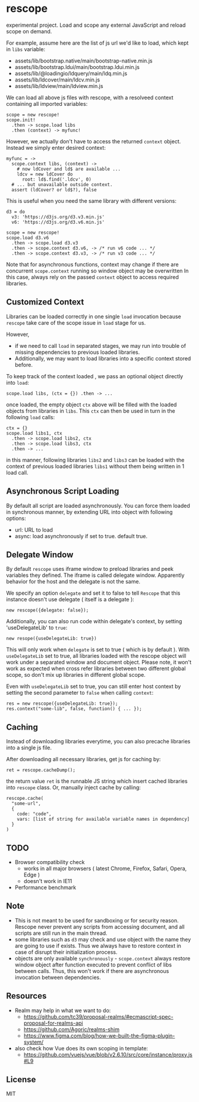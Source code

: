 # rescope

experimental project. Load and scope any external JavaScript and reload scope on demand. 

For example, assume here are the list of js url we'd like to load, which kept in `libs` variable:

 - assets/lib/bootstrap.native/main/bootstrap-native.min.js
 - assets/lib/bootstrap.ldui/main/bootstrap.ldui.min.js
 - assets/lib/@loadingio/ldquery/main/ldq.min.js
 - assets/lib/ldcover/main/ldcv.min.js
 - assets/lib/ldview/main/ldview.min.js


We can load all above js files with rescope, with a resolveed context containing all imported variables:

    scope = new rescope!
    scope.init!
      .then -> scope.load libs
      .then (context) -> myfunc!


However, we actually don't have to access the returned `context` object. Instead we simply enter desired context:

    myfunc = ->
      scope.context libs, (context) ->
        # now ldCover and ld$ are available ...
        ldcv = new ldCover do
          root: ld$.find('.ldcv', 0)
      # ... but unavailable outside context.
      assert (ldCover? or ld$?), false

This is useful when you need the same library with different versions:

    d3 = do
      v3: 'https://d3js.org/d3.v3.min.js'
      v6: 'https://d3js.org/d3.v6.min.js'

    scope = new rescope!
    scope.load d3.v6
      .then -> scope.load d3.v3
      .then -> scope.context d3.v6, -> /* run v6 code ... */
      .then -> scope.context d3.v3, -> /* run v3 code ... */

Note that for asynchronous functions, context may change if there are concurrent `scope.context` running so window object may be overwritten In this case, always rely on the passed `context` object to access required libraries.


## Customized Context

Libraries can be loaded correctly in one single `load` invocation because `rescope` take care of the scope issue in `load` stage for us.

However,

 - if we need to call `load` in separated stages, we may run into trouble of missing dependencies to previous loaded libraries.
 - Additionally, we may want to load libraries into a specific context stored before.

To keep track of the context loaded , we pass an optional object directly into `load`:

    scope.load libs, (ctx = {}) .then -> ...

once loaded, the empty object `ctx` above will be filled with the loaded objects from libraries in `libs`. This `ctx` can then be used in turn in the following `load` calls:

    ctx = {}
    scope.load libs1, ctx
      .then -> scope.load libs2, ctx
      .then -> scope.load libs3, ctx
      .then -> ...

in this manner, following libraries `libs2` and `libs3` can be loaded with the context of previous loaded libraries `libs1` without them being written in 1 load call.


## Asynchronous Script Loading

By default all script are loaded asynchronously. You can force them loaded in synchronous manner, by extending URL into object with following options:

 - url: URL to load
 - async: load asynchronously if set to true. default true.


## Delegate Window

By default `rescope` uses iframe window to preload libraries and peek variables they defined. The iframe is called delegate window. Apparently behavior for the host and the delegate is not the same.

We specify an option `delegate` and set it to false to tell `Rescope` that this instance doesn't use delegate ( itself is a delegate ):

    new rescope({delegate: false});

Additionally, you can also run code within delegate's context, by setting 'useDelegateLib' to `true`:

    new resope({useDelegateLib: true})

This will only work when `delegate` is set to true ( which is by default ). With `useDelegateLib` set to true, all libraries loaded with the rescope object will work under a separated window and document object. Please note, it won't work as expected when cross refer libraries between two different global scope, so don't mix up libraries in different global scope.

Even with `useDelegateLib` set to true, you can still enter host context by setting the second parameter to `false` when calling `context`:

    res = new rescope({useDelegateLib: true});
    res.context("some-lib", false, function() { ... });

## Caching

Instead of downloading libraries everytime, you can also precache libraries into a single js file.

After downloading all necessary libraries, get js for caching by:

    ret = rescope.cacheDump();

the return value `ret` is the runnable JS string which insert cached libraries into `rescope` class. Or, manually inject cache by calling:

    rescope.cache(
      "some-url",
      {
        code: "code",
        vars: [list of string for available variable names in dependency]
      }
    )


## TODO

 - Browser compatibility check
   - works in all major browsers ( latest Chrome, Firefox, Safari, Opera, Edge )
   - doesn't work in IE11
 - Performance benchmark


## Note

 - This is not meant to be used for sandboxing or for security reason. Rescope never prevent any scripts from accessing document, and all scripts are still run in the main thread.
 - some libraries such as `d3` may check and use object with the name they are going to use if exists. Thus we always have to restore context in case of disrupt their initialization process.
 - objects are only available `synchronously` - `scope.context` always restore window object after function executed to prevent conflict of libs between calls. Thus, this won't work if there are asynchronous invocation between dependencies. 


## Resources

 - Realm may help in what we want to do:
   - https://github.com/tc39/proposal-realms/#ecmascript-spec-proposal-for-realms-api
   - https://github.com/Agoric/realms-shim
   - https://www.figma.com/blog/how-we-built-the-figma-plugin-system/
 - also check how Vue does its own scoping in template:
   - https://github.com/vuejs/vue/blob/v2.6.10/src/core/instance/proxy.js#L9


## License 

MIT
